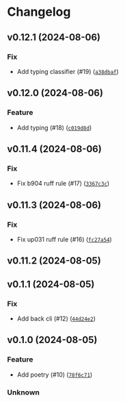 # Changelog

## v0.12.1 (2024-08-06)

### Fix


- Add typing classifier (#19) ([`a38dbaf`](https://github.com/uilibs/uvcclient/commit/a38dbaf2995e898165db682f9529037bb50570ef))


## v0.12.0 (2024-08-06)

### Feature


- Add typing (#18) ([`c019d8d`](https://github.com/uilibs/uvcclient/commit/c019d8d180744b098db956346dc896fa2db37b82))


## v0.11.4 (2024-08-06)

### Fix


- Fix b904 ruff rule (#17) ([`3367c3c`](https://github.com/uilibs/uvcclient/commit/3367c3c2875189a3663f6e77bc6cbc2748704b5e))


## v0.11.3 (2024-08-06)

### Fix


- Fix up031 ruff rule (#16) ([`fc27a54`](https://github.com/uilibs/uvcclient/commit/fc27a5421b99a05fefe760badc4d32ddb5d6f4f3))


## v0.11.2 (2024-08-05)

## v0.1.1 (2024-08-05)

### Fix


- Add back cli (#12) ([`44d24e2`](https://github.com/uilibs/uvcclient/commit/44d24e2a336e8799f993c26f46861d9645fe4a46))


## v0.1.0 (2024-08-05)

### Feature


- Add poetry (#10) ([`78f6c71`](https://github.com/uilibs/uvcclient/commit/78f6c7142457aa0667d742969d843626aa28dba9))


### Unknown





































































